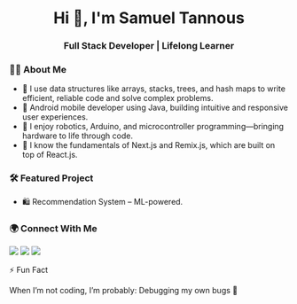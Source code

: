 <h1 align="center">Hi 👋, I'm Samuel Tannous</h1> <h3 align="center">Full Stack Developer | Lifelong Learner</h3>

### 👨‍💻 About Me
- 🧱 I use data structures like arrays, stacks, trees, and hash maps to write efficient, reliable code and solve complex problems.  
- 📱 Android mobile developer using Java, building intuitive and responsive user experiences.  
- 🤖 I enjoy robotics, Arduino, and microcontroller programming—bringing hardware to life through code.  
- 🧩 I know the fundamentals of Next.js and Remix.js, which are built on top of React.js.


### 🛠️ Featured Project

- 🛍️ Recommendation System – ML-powered.



### 🌍 Connect With Me
<p align="left"> <a href="mailto:samuel.tannous174@gmail.com"><img src="https://img.shields.io/badge/Gmail-D14836?style=for-the-badge&logo=gmail&logoColor=white"/></a> <a href="https://www.linkedin.com/in/samuel-tannous" target="_blank"><img src="https://img.shields.io/badge/LinkedIn-0A66C2?style=for-the-badge&logo=linkedin&logoColor=white"/></a> <a href="https://github.com/samueltannous174" target="_blank"><img src="https://img.shields.io/badge/GitHub-000000?style=for-the-badge&logo=github&logoColor=white"/></a> </p>


⚡ Fun Fact

When I’m not coding, I’m probably:
Debugging my own bugs 👀
